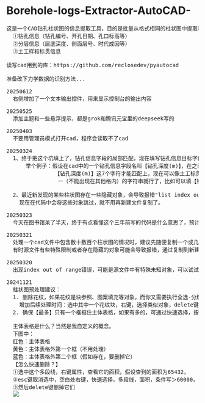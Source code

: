 # Borehole-logs-Extractor-AutoCAD-
<pre>
这是一个CAD钻孔柱状图的信息提取工具，目的是批量从格式相同的柱状图中提取以下内容：  
  ①钻孔信息（钻孔编号、开孔日期、孔口标高等）
  ②分层信息（层底深度、剖面层号、时代成因等）
  ③土工样和标贯信息

读写cad用到的库：https://github.com/reclosedev/pyautocad

准备改下力学数据的识别方法...

20250612
  右侧增加了一个文本输出控件，用来显示控制台的输出内容

20250525
  添加主题和一些悬浮提示，都是grok和腾讯元宝里的deepseek写的
  
20250403
  不要用管理员模式打开cad，程序会读取不了cad
  
20250324
  1、终于把这个坑填上了，钻孔信息字段的局部匹配，现在填写钻孔信息目标字段时也可以填写部分字符串了：
      举个例子：假设在cad中的一个钻孔信息字段名叫【钻孔深度(m)】，在之前的版本，在软件里填写字段名时要填写完整的
               【钻孔深度(m)】这7个字符才能匹配上，现在可以像土工标贯和分层信息目标字段那样，填写连续、局部且唯
                一（不能出现在其他格内）的字符串就行了，比如可以填【钻孔深度】、【孔深度(m)】、【孔深度(】、【钻孔深】等。
  
  2、最近新发现的某些柱状图存在一些隐藏对象，会导致报错"list index out of range"。有时全选复制到新建文件可以把它们排除掉，
    现在在代码中会将这些对象跳过，就不用再新建文件复制了。
  
20250323
  今天在图书馆呆了半天，终于有点看懂这个三年前写的代码是什么意思了，预计很快可以把钻孔信息的字符串部分匹配修好。
  
20250321
  处理一个cad文件中包含数十数百个柱状图的情况时，建议先随便复制一个或几个图到新建的文件中，测试下识别的效果。
  有时源文件有些特殊限制或者存在隐藏的对象可能会导致报错，通过复制到新建的文件可能有用。
  
20250320
  出现index out of range错误，可能是源文件中有特殊未知对象，可以试试选中目标柱状图图形，复制到新建的空白dwg再执行识别
  
20241121
  柱状图预处理建议：
  1. 删除花纹，如果花纹是块参照、图案填充等对象，而你又需要执行全选-分解，则应先批量清理花纹块对象，否则花纹会被分解成很多短线，
    增加后续处理时间：选中其中一个花纹块，右键，选择类似对象，delete键删除。
  2. 确保【最多】只有一个框框住主体表格，如果有多的，可通过快速选择，按面积大小来筛选出全部多余的框，删掉。

  主体表格是什么？当然是我自定义的概念。
  下图中：
  红色：主体表格
  黄色：主体表格外第一个框（不用处理）
  蓝色：主体表格外第二个框（假如存在，要删掉它）
  【怎么快速删除？】
  ①选中这个多段线，右键属性，查看它的面积，假设查到的面积为65432，
  ②esc键取消选中，空白处右键，快速选择，多段线，面积，条件写＞60000，添加到选择集，就可以选中所有这个类型的框，
  ③然后delete键删掉它们
  <a href="https://sm.ms/image/nh6j3UDOapZ2rAS" target="_blank"><img src="https://s2.loli.net/2024/11/21/nh6j3UDOapZ2rAS.png" ></a>


<pre>
